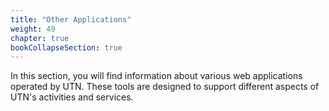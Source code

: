 ```yaml
---
title: "Other Applications"
weight: 49
chapter: true
bookCollapseSection: true
---
```


In this section, you will find information about various web applications operated by UTN. These tools are designed to support different aspects of UTN's activities and services.
